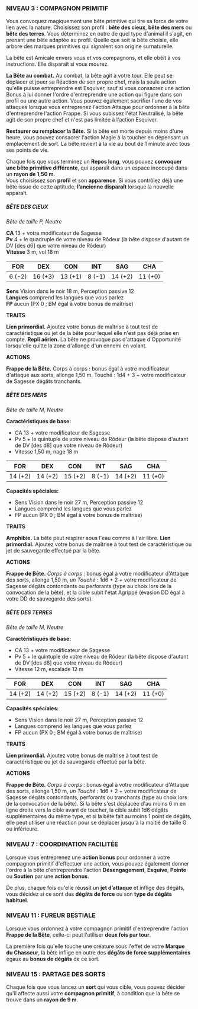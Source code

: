 
### NIVEAU 3 : COMPAGNON PRIMITIF

Vous convoquez magiquement une bête primitive qui tire sa force de votre lien avec la nature. Choisissez son profil : **bête des cieux**, **bête des mers** ou **bête des terres**. Vous déterminez en outre de quel type d'animal il s'agit, en prenant une bête adaptée au profil. Quelle que soit la bête choisie, elle arbore des marques primitives qui signalent son origine surnaturelle.

La bête est Amicale envers vous et vos compagnons, et elle obéit à vos instructions. Elle disparaît si vous mourez.

**La Bête au combat.** Au combat, la bête agit à votre tour. Elle peut se déplacer et jouer sa Réaction de son propre chef, mais la seule action qu'elle puisse entreprendre est Esquiver, sauf si vous consacrez une action Bonus à lui donner l'ordre d'entreprendre une action qui figure dans son profil ou une autre action. Vous pouvez également sacrifier l'une de vos attaques lorsque vous entreprenez l'action Attaque pour ordonner à la bête d'entreprendre l'action Frappe. Si vous subissez l'état Neutralisé, la bête agit de son propre chef et n'est pas limitée à l'action Esquiver.

**Restaurer ou remplacer la Bête.** Si la bête est morte depuis moins d'une heure, vous pouvez consacrer l'action Magie à la toucher en dépensant un emplacement de sort. La bête revient à la vie au bout de 1 minute avec tous ses points de vie.

Chaque fois que vous terminez un **Repos long**, vous pouvez **convoquer une bête primitive différente**, qui apparaît dans un espace inoccupé dans un **rayon de 1,50 m**.  
Vous choisissez son **profil** et son **apparence**. Si vous contrôlez déjà une bête issue de cette aptitude, **l’ancienne disparaît** lorsque la nouvelle apparaît.

##### BÊTE DES CIEUX
*Bête de taille P, Neutre*

**CA** 13 + votre modificateur de Sagesse  
**Pv** 4 + le quadruple de votre niveau de Rôdeur (la bête dispose d'autant de DV [des d6] que votre niveau de Rôdeur)  
**Vitesse** 3 m, vol 18 m

|FOR|DEX|CON|INT|SAG|CHA|
|---|---|---|---|---|---|
|6 (-2)|16 (+3)|13 (+1)|8 (-1)|14 (+2)|11 (+0)|

**Sens** Vision dans le noir 18 m, Perception passive 12  
**Langues** comprend les langues que vous parlez  
**FP** aucun (PX 0 ; BM égal à votre bonus de maîtrise)

**TRAITS**

**Lien primordial.** Ajoutez votre bonus de maîtrise à tout test de caractéristique ou jet de la bête pour lequel elle n'est pas déjà prise en compte.
**Repli aérien.** La bête ne provoque pas d'attaque d'Opportunité lorsqu'elle quitte la zone d'allonge d'un ennemi en volant.

**ACTIONS**

**Frappe de la Bête.** Corps à corps : bonus égal à votre modificateur d'attaque aux sorts, allonge 1,50 m. Touché : 1d4 + 3 + votre modificateur de Sagesse dégâts tranchants.

##### BÊTE DES MERS
_Bête de taille M, Neutre_

**Caractéristiques de base:**

- CA 13 + votre modificateur de Sagesse
- Pv 5 + le quintuple de votre niveau de Rôdeur (la bête dispose d'autant de DV [des d8] que votre niveau de Rôdeur)
- Vitesse 1,50 m, nage 18 m

| FOR     | DEX     | CON     | INT    | SAG     | CHA     |
| ------- | ------- | ------- | ------ | ------- | ------- |
| 14 (+2) | 14 (+2) | 15 (+2) | 8 (-1) | 14 (+2) | 11 (+0) |

**Capacités spéciales:**

- Sens Vision dans le noir 27 m, Perception passive 12
- Langues comprend les langues que vous parlez
- FP aucun (PX 0 ; BM égal à votre bonus de maîtrise)

**TRAITS**

**Amphibie.** La bête peut respirer sous l'eau comme à l'air libre.
**Lien primordial.** Ajoutez votre bonus de maîtrise à tout test de caractéristique ou jet de sauvegarde effectué par la bête.

**ACTIONS**

**Frappe de Bête.** _Corps à corps_ : bonus égal à votre modificateur d'Attaque des sorts, allonge 1,50 m, _un Touché_ : 1d6 + 2 + votre modificateur de Sagesse dégâts contondants ou perforants (type au choix lors de la convocation de la bête), et la cible subit l'état Agrippé (évasion DD égal à votre DD de sauvegarde des sorts).


##### BÊTE DES TERRES
_Bête de taille M, Neutre_

**Caractéristiques de base:**

- CA 13 + votre modificateur de Sagesse
- Pv 5 + le quintuple de votre niveau de Rôdeur (la bête dispose d'autant de DV [des d8] que votre niveau de Rôdeur)
- Vitesse 12 m, escalade 12 m

| FOR     | DEX     | CON     | INT    | SAG     | CHA     |
| ------- | ------- | ------- | ------ | ------- | ------- |
| 14 (+2) | 14 (+2) | 15 (+2) | 8 (-1) | 14 (+2) | 11 (+0) |

**Capacités spéciales:**

- Sens Vision dans le noir 27 m, Perception passive 12
- Langues comprend les langues que vous parlez
- FP aucun (PX 0 ; BM égal à votre bonus de maîtrise)

**TRAITS**

**Lien primordial.** Ajoutez votre bonus de maîtrise à tout test de caractéristique ou jet de sauvegarde effectué par la bête.

**ACTIONS**

**Frappe de Bête.** _Corps à corps_ : bonus égal à votre modificateur d'Attaque des sorts, allonge 1,50 m, _un Touché_ : 1d6 + 2 + votre modificateur de Sagesse dégâts contondants, perforants ou tranchants (type au choix lors de la convocation de la bête). Si la bête s'est déplacée d'au moins 6 m en ligne droite vers la cible avant de toucher, la cible subit 1d6 dégâts supplémentaires du même type, et si la bête fait au moins 1 point de dégâts, elle peut utiliser une réaction pour se déplacer jusqu'à la moitié de taille G ou inférieure.

### NIVEAU 7 : COORDINATION FACILITÉE

Lorsque vous entreprenez une **action bonus** pour ordonner à votre compagnon primitif d'effectuer une action, vous pouvez également donner l'ordre à la bête d'entreprendre l'action **Désengagement**, **Esquive**, **Pointe** ou **Soutien** par une **action bonus**.

De plus, chaque fois qu'elle réussit un **jet d’attaque** et inflige des dégâts, vous décidez si ce sont des **dégâts de force** ou son **type de dégâts habituel**.


### NIVEAU 11 : FUREUR BESTIALE

Lorsque vous ordonnez à votre compagnon primitif d'entreprendre l'action **Frappe de la Bête**, celle-ci peut l'utiliser **deux fois par tour**.

La première fois qu'elle touche une créature sous l'effet de votre **Marque du Chasseur**, la bête inflige en outre des **dégâts de force supplémentaires** égaux au **bonus de dégâts** de ce sort.


### NIVEAU 15 : PARTAGE DES SORTS

Chaque fois que vous lancez un **sort** qui vous cible, vous pouvez décider qu'il affecte aussi votre **compagnon primitif**, à condition que la bête se trouve dans un **rayon de 9 m**.